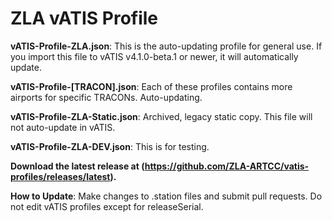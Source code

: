 # ZLA vATIS Profile

**vATIS-Profile-ZLA.json**: This is the auto-updating profile for general use. If you import this file to vATIS v4.1.0-beta.1 or newer, it will automatically update.

**vATIS-Profile-[TRACON].json**: Each of these profiles contains more airports for specific TRACONs. Auto-updating.

**vATIS-Profile-ZLA-Static.json**: Archived, legacy static copy. This file will not auto-update in vATIS.

**vATIS-Profile-ZLA-DEV.json**: This is for testing.

**Download the latest release at (https://github.com/ZLA-ARTCC/vatis-profiles/releases/latest).**

**How to Update**: Make changes to .station files and submit pull requests. Do not edit vATIS profiles except for releaseSerial.
